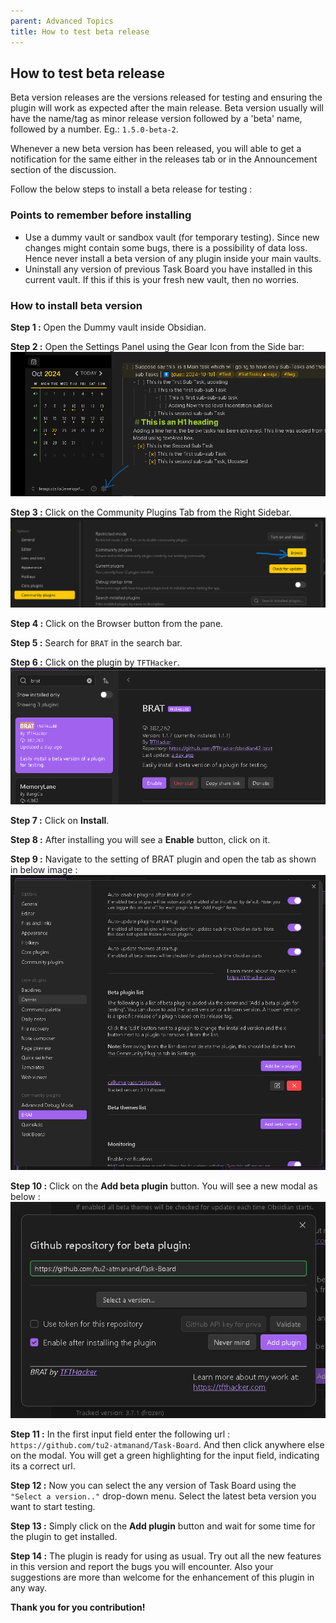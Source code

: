 ```yaml
---
parent: Advanced Topics
title: How to test beta release
---
```


## How to test beta release

Beta version releases are the versions released for testing and ensuring the plugin will work as expected after the main release. Beta version usually will have the name/tag as minor release version followed by a 'beta' name, followed by a number. Eg.: `1.5.0-beta-2`.

Whenever a new beta version has been released, you will able to get a notification for the same either in the releases tab or in the Announcement section of the discussion.


Follow the below steps to install a beta release for testing : 

### Points to remember before installing

- Use a dummy vault or sandbox vault (for temporary testing). Since new changes might contain some bugs, there is a possibility of data loss. Hence never install a beta version of any plugin inside your main vaults.
- Uninstall any version of previous Task Board you have installed in this current vault. If this if this is your fresh new vault, then no worries.


### How to install beta version

**Step 1 :** Open the Dummy vault inside Obsidian.

**Step 2 :** Open the Settings Panel using the Gear Icon from the Side bar:
![Open Settings Panel](../../assets/OpenSettingsPanel.png)

**Step 3 :** Click on the Community Plugins Tab from the Right Sidebar.
![alt text](../../assets/CommunityBrowseButton.png)

**Step 4 :** Click on the Browser button from the pane.

**Step 5 :** Search for `BRAT` in the search bar.

**Step 6 :** Click on the plugin by `TFTHacker`.
![BRAT plugin](../../assets/BRAT_Plugin_Install.png)

**Step 7 :** Click on **Install**.

**Step 8 :** After installing you will see a **Enable** button, click on it.

**Step 9 :** Navigate to the setting of BRAT plugin and open the tab as shown in below image :
![BRAT Plugin Settings](../../assets/BRAT_plugin_settings.png)

**Step 10 :** Click on the **Add beta plugin** button. You will see a new modal as below : 
![BRAT_Add_New_Plugin](../../assets/BRAT_Add_New_Plugin.png)

**Step 11 :** In the first input field enter the following url : `https://github.com/tu2-atmanand/Task-Board`. And then click anywhere else on the modal. You will get a green highlighting for the input field, indicating its a correct url.

**Step 12 :** Now you can select the any version of Task Board using the `"Select a version.."` drop-down menu. Select the latest beta version you want to start testing.

**Step 13 :** Simply click on the **Add plugin** button and wait for some time for the plugin to get installed.

**Step 14 :** The plugin is ready for using as usual. Try out all the new features in this version and report the bugs you will encounter. Also your suggestions are more than welcome for the enhancement of this plugin in any way.

**Thank you for you contribution!**

